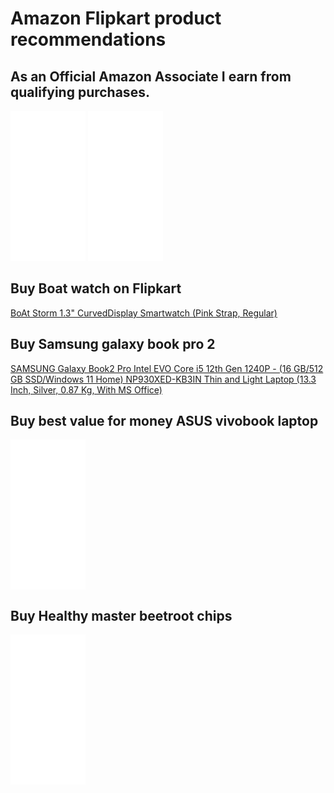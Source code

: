 <h1>Amazon Flipkart product recommendations</h1>
<h2>As an Official Amazon Associate I earn from qualifying purchases.</h2>
<iframe sandbox="allow-popups allow-scripts allow-modals allow-forms allow-same-origin" style="width:120px;height:240px;" marginwidth="0" marginheight="0" scrolling="no" frameborder="0" src="//ws-in.amazon-adsystem.com/widgets/q?ServiceVersion=20070822&OneJS=1&Operation=GetAdHtml&MarketPlace=IN&source=ss&ref=as_ss_li_til&ad_type=product_link&tracking_id=megha1706-21&language=en_IN&marketplace=amazon&region=IN&placement=B08J4NMBL2&asins=B08J4NMBL2&linkId=b750d1065ea0fcb5733968d891f444ed&show_border=true&link_opens_in_new_window=true"></iframe>
<iframe sandbox="allow-popups allow-scripts allow-modals allow-forms allow-same-origin" style="width:120px;height:240px;" marginwidth="0" marginheight="0" scrolling="no" frameborder="0" src="//ws-in.amazon-adsystem.com/widgets/q?ServiceVersion=20070822&OneJS=1&Operation=GetAdHtml&MarketPlace=IN&source=ss&ref=as_ss_li_til&ad_type=product_link&tracking_id=megha1706-21&language=en_IN&marketplace=amazon&region=IN&placement=B0CB49BY93&asins=B0CB49BY93&linkId=c1a9a2b0a81737d0f4aae564ccf6408a&show_border=true&link_opens_in_new_window=true"></iframe>
<h2>Buy Boat watch on Flipkart</h2><a href="http://fkrt.it/dsrKNjuuuN">BoAt Storm 1.3" CurvedDisplay Smartwatch  (Pink Strap, Regular)</a>
<h2>Buy Samsung galaxy book pro 2</h2>
<a href="https://www.flipkart.com/samsung-galaxy-book2-pro-intel-evo-core-i5-12th-gen-1240p-16-gb-512-gb-ssd-windows-11-home-np930xed-kb3in-thin-light-laptop/p/itmadaca4430ea2a?marketplace=FLIPKART&iid=d0591ea6-a2ff-41e3-aff5-bc9ee0a19089.COMGQFHY5EXJSPZ4.SEARCH&lid=LSTCOMGQFHY5EXJSPZ4PHFJ32&pid=COMGQFHY5EXJSPZ4&store=search.flipkart.com&ssid=yhznjjosz40000001696921683339&otracker1=search&ppn=sp&q=samsung+book+2+pro&ppt=sp&srno=s_1_1&qH=23e0217e814ca2a5&affid=ptforever">SAMSUNG Galaxy Book2 Pro Intel EVO Core i5 12th Gen 1240P - (16 GB/512 GB SSD/Windows 11 Home) NP930XED-KB3IN Thin and Light Laptop  (13.3 Inch, Silver, 0.87 Kg, With MS Office)</a>
<h2>Buy best value for money ASUS vivobook laptop</h2>
<iframe sandbox="allow-popups allow-scripts allow-modals allow-forms allow-same-origin" style="width:120px;height:240px;" marginwidth="0" marginheight="0" scrolling="no" frameborder="0" src="//ws-in.amazon-adsystem.com/widgets/q?ServiceVersion=20070822&OneJS=1&Operation=GetAdHtml&MarketPlace=IN&source=ss&ref=as_ss_li_til&ad_type=product_link&tracking_id=megha1706-21&language=en_IN&marketplace=amazon&region=IN&placement=B0BMPPSLHZ&asins=B0BMPPSLHZ&linkId=3501565615debcc55110aafdbd98f841&show_border=true&link_opens_in_new_window=true"></iframe>
<h2>Buy Healthy master beetroot chips</h2>
<iframe sandbox="allow-popups allow-scripts allow-modals allow-forms allow-same-origin" style="width:120px;height:240px;" marginwidth="0" marginheight="0" scrolling="no" frameborder="0" src="//ws-in.amazon-adsystem.com/widgets/q?ServiceVersion=20070822&OneJS=1&Operation=GetAdHtml&MarketPlace=IN&source=ss&ref=as_ss_li_til&ad_type=product_link&tracking_id=megha1706-21&language=en_IN&marketplace=amazon&region=IN&placement=B0B71N6BSJ&asins=B0B71N6BSJ&linkId=c04d9d104f64d347cf8f856457eeafde&show_border=true&link_opens_in_new_window=true"></iframe>
